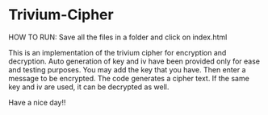 # Trivium-Cipher

HOW TO RUN:
Save all the files in a  folder and click on index.html

This is an implementation of the trivium cipher for encryption and decryption.
Auto generation of key and iv have been provided only for ease and testing purposes.
You may add the key that you have. Then enter a message to be encrypted.
The code generates a cipher text.
If the same key and iv are used, it can be decrypted as well.

Have a nice day!!
